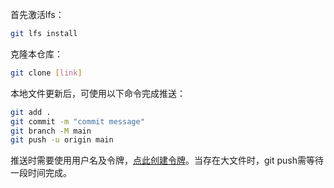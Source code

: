 首先激活lfs：
```bash
git lfs install
```

克隆本仓库：

```bash
git clone [link]
```

本地文件更新后，可使用以下命令完成推送：
```bash
git add .
git commit -m "commit message"
git branch -M main
git push -u origin main
```

推送时需要使用用户名及令牌，[点此创建令牌](/my/tokens)。当存在大文件时，git push需等待一段时间完成。